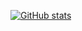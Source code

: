 [![GitHub stats](https://github-readme-stats.vercel.app/api?username=lbcnz&count_private=true&show_icons=true&theme=tokyonight)](https://github.com/anuraghazra/github-readme-stats)

<!--
**lbcnz/lbcnz** is a ✨ _special_ ✨ repository because its `README.md` (this file) appears on your GitHub profile.

Here are some ideas to get you started:

- 🔭 I’m currently working on ...
- 🌱 I’m currently learning ...
- 👯 I’m looking to collaborate on ...
- 🤔 I’m looking for help with ...
- 💬 Ask me about ...
- 📫 How to reach me: ...
- 😄 Pronouns: ...
- ⚡ Fun fact: ...
-->
